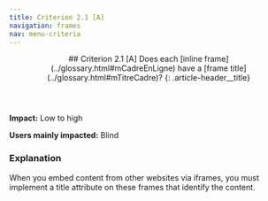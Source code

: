 ```yaml
---
title: Criterion 2.1 [A]
navigation: frames
nav: menu-criteria
---
```


<header>
## Criterion 2.1 [A] <span>Does each [inline frame](../glossary.html#mCadreEnLigne) have a [frame title](../glossary.html#mTitreCadre)?</span>
{: .article-header__title}
</header>

**Impact:** Low to high

**Users mainly impacted:** Blind

### Explanation

When you embed content from other websites via iframes, you must implement a title attribute on these frames that identify the content.
